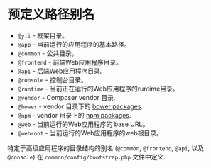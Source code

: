 预定义路径别名
=======================

- `@yii` - 框架目录。
- `@app` - 当前运行的应用程序的基本路径。
- `@common` - 公共目录。
- `@frontend` - 前端Web应用程序目录。
- `@api` - 后端Web应用程序目录。
- `@console` - 控制台目录。
- `@runtime` - 当前正在运行的Web应用程序的runtime目录。
- `@vendor` - Composer vendor 目录.
- `@bower` - vendor 目录下的 [bower packages](http://bower.io/).
- `@npm` - vendor 目录下的 [npm packages](https://www.npmjs.org/).
- `@web` - 当前运行的Web应用程序的 base URL。
- `@webroot` - 当前运行的Web应用程序的web根目录。

特定于高级应用程序的目录结构的别名
(`@common`,  `@frontend`, `@api`, 以及 `@console`) 在 `common/config/bootstrap.php` 文件中定义.